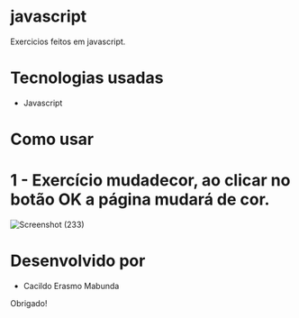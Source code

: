 # javascript
Exercicios feitos em javascript.

# Tecnologias usadas
* Javascript

# Como usar
# 1 - Exercício mudadecor, ao clicar no botão OK a página mudará de cor.
![Screenshot (233)](https://user-images.githubusercontent.com/71551874/132049315-ce510255-99f5-4ed9-a31e-41fa1a09d17d.png)

# Desenvolvido por
 * Cacildo Erasmo Mabunda

Obrigado!
